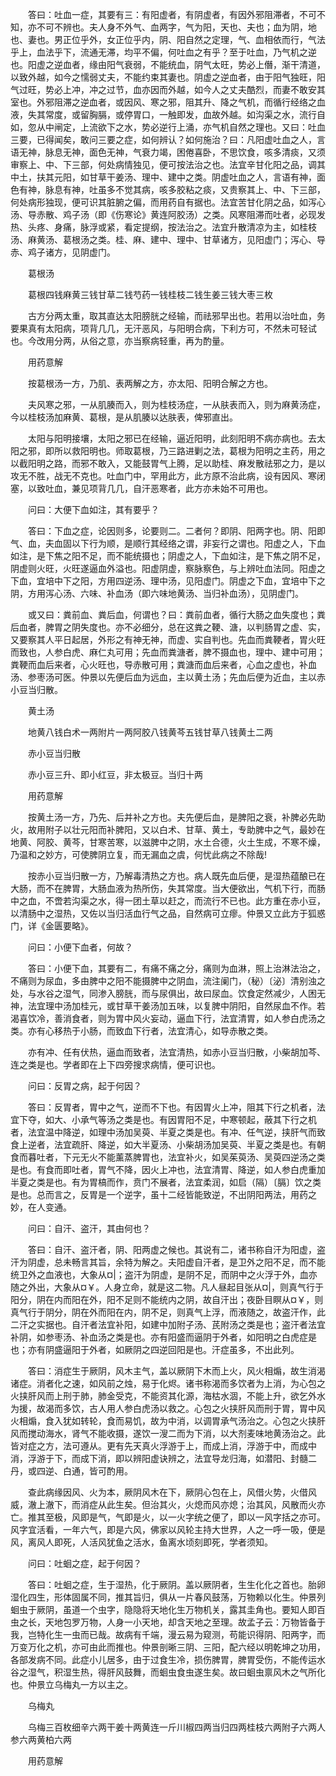 <!-- { "loadSidebar": true } -->
　　答曰：吐血一症，其要有三：有阳虚者，有阴虚者，有因外邪阻滞者，不可不知，亦不可不辨也。夫人身不外气、血两字，气为阳，天也、夫也；血为阴，地也、妻也。男正位乎外，女正位乎内，阴、阳自然之定理，气、血相依而行，气法乎上，血法乎下，流通无滞，均平不偏，何吐血之有乎？至于吐血，乃气机之逆也。阳虚之逆血者，缘由阳气衰弱，不能统血，阴气太旺，势必上僭，渐干清道，以致外越，如今之懦弱丈夫，不能约束其妻也。阴虚之逆血者，由于阳气独旺，阳气过旺，势必上冲，冲之过节，血亦因而外越，如今人之丈夫酷烈，而妻不敢安其室也。外邪阻滞之逆血者，或因风、寒之邪，阻其升、降之气机，而循行经络之血液，失其常度，或留胸膈，或停胃口，一触即发，血故外越。如沟渠之水，流行自如，忽从中闸定，上流欲下之水，势必逆行上涌，亦气机自然之理也。又曰：吐血三要，已得闻矣，敢问三要之症，如何辨认？如何施治？曰：凡阳虚吐血之人，言语无神，脉息无神，面色无神，气衰力竭，困倦喜卧，不思饮食，咳多清痰，又须审察上、中、下三部，何处病情独见，便可按法治之也。法宜辛甘化阳之品，调其中土，扶其元阳，如甘草干姜汤、理中、建中之类。阴虚吐血之人，言语有神，面色有神，脉息有神，吐虽多不觉其病，咳多胶粘之痰，又贵察其上、中、下三部，何处病形独现，便可识其脏腑之偏，而用药自有据也。法宜苦甘化阴之品，如泻心汤、导赤散、鸡子汤（即《伤寒论》黄连阿胶汤）之类。风寒阻滞而吐者，必现发热、头疼、身痛，脉浮或紧，看定提纲，按法治之。法宜升散清凉为主，如桂枝汤、麻黄汤、葛根汤之类。桂、麻、建中、理中、甘草诸方，见阳虚门；泻心、导赤、鸡子诸方，见阴虚门。

　　葛根汤

　　葛根四钱麻黄三钱甘草二钱芍药一钱桂枝二钱生姜三钱大枣三枚

　　古方分两太重，取其直达太阳膀胱之经输，而祛邪早出也。若用以治吐血，务要果真有太阳病，项背几几，无汗恶风，与阳明合病，下利方可，不然未可轻试也。今改用分两，从俗之意，亦当察病轻重，再为酌量。

　　用药意解

　　按葛根汤一方，乃肌、表两解之方，亦太阳、阳明合解之方也。

　　夫风寒之邪，一从肌腠而入，则为桂枝汤症，一从肤表而入，则为麻黄汤症，今以桂枝汤加麻黄、葛根，是从肌腠以达肤表，俾邪直出。

　　太阳与阳明接壤，太阳之邪已在经输，逼近阳明，此刻阳明不病亦病也。去太阳之邪，即所以救阳明也。师取葛根，乃三路进剿之法，葛根为阳明之主药，用之以截阳明之路，而邪不敢入，又能鼓胃气上腾，足以助桂、麻发散祛邪之力，是以攻无不胜，战无不克也。吐血门中，罕用此方，此方原不治此病，设有因风、寒闭塞，以致吐血，兼见项背几几，自汗恶寒者，此方亦未始不可用也。

　　问曰：大便下血如注，其有要乎？

　　答曰：下血之症，论因则多，论要则二。二者何？即阴、阳两字也。阴、阳即气、血，夫血固以下行为顺，是顺行其经络之谓，非妄行之谓也。阳虚之人，下血如注，是下焦之阳不足，而不能统摄也；阴虚之人，下血如注，是下焦之阴不足，阴虚则火旺，火旺遂逼血外溢也。阳虚阴虚，察脉察色，与上辨吐血法同。阳虚之下血，宜培中下之阳，方用四逆汤、理中汤，见阳虚门。阴虚之下血，宜培中下之阴，方用泻心汤、六味、补血汤（即六味地黄汤、当归补血汤），见阴虚门。

　　或又曰：粪前血、粪后血，何谓也？曰：粪前血者，循行大肠之血失度也；粪后血者，脾胃之阴失度也。亦不必细分，总在这粪之鞕、溏，以判肠胃之虚、实，又要察其人平日起居，外形之有神无神，而虚、实自判也。先血而粪鞕者，胃火旺而致也，人参白虎、麻仁丸可用；先血而粪溏者，脾不摄血也，理中、建中可用；粪鞕而血后来者，心火旺也，导赤散可用；粪溏而血后来者，心血之虚也，补血汤、参枣汤可医。仲景以先便后血为远血，主以黄土汤；先血后便为近血，主以赤小豆当归散。

　　黄土汤

　　地黄八钱白术一两附片一两阿胶八钱黄芩五钱甘草八钱黄土二两

　　赤小豆当归散

　　赤小豆三升、即小红豆，非太极豆。当归十两

　　用药意解

　　按黄土汤一方，乃先、后并补之方也。夫先便后血，是脾阳之衰，补脾必先助火，故用附子以壮元阳而补脾阳，又以白术、甘草、黄土，专助脾中之气，最妙在地黄、阿胶、黄芩，甘寒苦寒，以滋脾中之阴，水土合德，火土生成，不寒不燥，乃温和之妙方，可使脾阴立复，而无漏血之虞，何忧此病之不除哉!

　　按赤小豆当归散一方，乃解毒清热之方也。病人既先血后便，是湿热蕴酿已在大肠，而不在脾胃，大肠血液为热所伤，失其常度。当大便欲出，气机下行，而肠中之血，不啻若沟渠之水，得一团土草以赶之，而流行不已也。此方重在赤小豆，以清肠中之湿热，又佐以当归活血行气之品，自然病可立瘳。仲景又立此方于狐惑门，详《金匮要略》。

　　问曰：小便下血者，何故？

　　答曰：小便下血，其要有二，有痛不痛之分，痛则为血淋，照上治淋法治之，不痛则为尿血，多由脾中之阳不能摄脾中之阴血，流注阑门，（秘）〔泌〕清别浊之处，与水谷之湿气，同渗入膀胱，而与尿俱出，故曰尿血。饮食定然减少，人困无神，法宜理中汤加桂元，或甘草干姜汤加五味，以复脾中阴阳，自然尿血不作。若渴喜饮冷，善消食者，则为胃中风火妄动，逼血下行，法宜清胃，如人参白虎汤之类。亦有心移热于小肠，而致血下行者，法宜清心，如导赤散之类。

　　亦有冲、任有伏热，逼血而致者，法宜清热，如赤小豆当归散，小柴胡加芩、连之类是也。学者即在上下四旁搜求病情，便可识也。

　　问曰：反胃之病，起于何因？

　　答曰：反胃者，胃中之气，逆而不下也。有因胃火上冲，阻其下行之机者，法宜下夺，如大、小承气等汤之类是也。有因胃阳不足，中寒顿起，蔽其下行之机者，法宜温中降逆，如理中汤加吴萸、半夏之类是也。有冲、任气逆，挟肝气而致食上逆者，法宜疏肝、降逆，如大半夏汤、小柴胡汤加吴萸、半夏之类是也。有朝食而暮吐者，下元无火不能薰蒸脾胃也，法宜补火，如吴茱萸汤、吴萸四逆汤之类是也。有食而即吐者，胃气不降，因火上冲也，法宜清胃、降逆，如人参白虎重加半夏之类是也。有为胃槁而作，贲门不展者，法宜柔润，如启（隔）〔膈〕饮之类是也。总而言之，反胃是一个逆字，虽十二经皆能致逆，不出阴阳两法，用药之妙，在人变通。

　　问曰：自汗、盗汗，其由何也？

　　答曰：自汗、盗汗者，阴、阳两虚之候也。其说有二，诸书称自汗为阳虚，盗汗为阴虚，总未畅言其旨，余特为解之。夫阳虚自汗者，是卫外之阳不足，而不能统卫外之血液也，大象从¤|；盗汗为阴虚，是阴不足，而阴中之火浮于外，血亦随之外出，大象从¤￥。人身立命，就是这二物。凡人昼起目张从¤|，则真气行于阳分，阴在内而阳在外，阳不足则不能统内之阴，故自汗出；夜卧目瞑从¤￥，则真气行于阴分，阴在外而阳在内，阴不足，则真气上浮，而液随之，故盗汗作，此二汗之实据也。自汗者法宜补阳，如建中加附子汤、芪附汤之类是也；盗汗者法宜补阴，如参枣汤、补血汤之类是也。亦有阳盛而逼阴于外者，如阳明之白虎症是也；亦有阴盛逼阳于外者，如厥阴之四逆回阳是也。汗症虽多，不出此列。

　　答曰：消症生于厥阴，风木主气，盖以厥阴下木而上火，风火相煽，故生消渴诸症。消者化之速，如风前之烛，易于化烬。诸书称渴而多饮者为上消，为心包之火挟肝风而上刑于肺，肺金受克，不能资其化源，海枯水涸，不能上升，欲乞外水为援，故渴而多饮，古人用人参白虎汤以救之。心包之火挟肝风而刑于胃，胃中风火相煽，食入犹如转轮，食而易饥，故为中消，以调胃承气汤治之。心包之火挟肝风而搅动海水，肾气不能收摄，遂饮一溲二而为下消，以大剂麦味地黄汤治之。此皆对症之方，法可遵从。更有先天真火浮游于上，而成上消，浮游于中，而成中消，浮游于下，而成下消，即以辨阳虚诀辨之，法宜导龙归海，如潜阳、封髓二丹，或四逆、白通，皆可酌用。

　　查此病缘因风、火为本，厥阴风木在下，厥阴心包在上，风借火势，火借风威，澈上澈下，而消症从此生矣。但治其火，火熄而风亦熄；治其风，风散而火亦亡。推其至极，风即是气，气即是火，以一火字统之便了，即以一风字括之亦可。风字宜活看，一年六气，即是六风，佛家以风轮主持大世界，人之一呼一吸，便是风，离风人即死，人活风犹鱼之活水，鱼离水顷刻即死，学者须知。

　　问曰：吐蛔之症，起于何因？

　　答曰：吐蛔之症，生于湿热，化于厥阴。盖以厥阴者，生生化化之首也。胎卵湿化四生，形体固属不同，推其旨归，俱从一片春风鼓荡，万物赖以化生。仲景列蛔虫于厥阴，虽道一个虫字，隐隐将天地化生万物机关，露其圭角也。要知人即百虫之长，天地包罗万物，人身一小天地，却含天地之至理。故孟子云：万物皆备于我，岂特化生一虫而已哉。故病有千端，漫云易为窥测，苟能识得阴、阳两字，而万变万化之机，亦可由此而推也。仲景剖晰三阴、三阳，配六经以明乾坤之功用，各部发病不同。此症小儿居多，由于过食生冷，损伤脾胃，脾胃受伤，不能传运水谷之湿气，积湿生热，得肝风鼓舞，而蛔虫食虫遂生矣。故曰蛔虫禀风木之气所化也。仲景立乌梅丸一方以主之。

　　乌梅丸

　　乌梅三百枚细辛六两干姜十两黄连一斤川椒四两当归四两桂枝六两附子六两人参六两黄柏六两

　　用药意解

